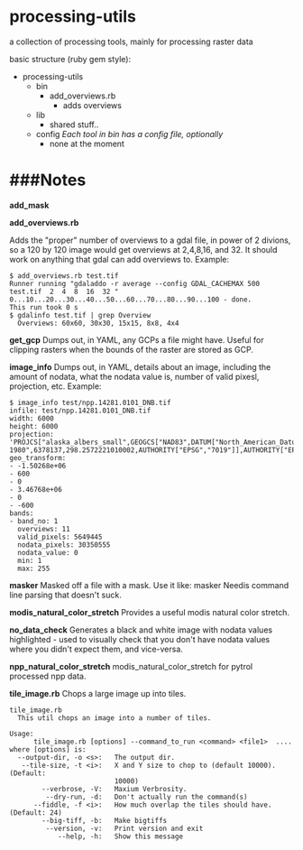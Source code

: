 processing-utils
================

a collection of processing tools, mainly for processing raster data

basic structure (ruby gem style):
* processing-utils
  * bin
    * add_overviews.rb 
      * adds overviews
  * lib
      * shared stuff..
  * config  _Each tool in bin has a config file, optionally_
    * none at the moment

###Notes
===========

__add_mask__

__add_overviews.rb__

Adds the "proper" number of overviews to a gdal file, in power of 2 divions, so a 120 by 120 image would get overviews at 2,4,8,16, and 32.  It should work on anything that gdal can add overviews to. 
Example:
```
$ add_overviews.rb test.tif
Runner running "gdaladdo -r average --config GDAL_CACHEMAX 500 test.tif  2  4  8  16  32 "
0...10...20...30...40...50...60...70...80...90...100 - done.
This run took 0 s
$ gdalinfo test.tif | grep Overview
  Overviews: 60x60, 30x30, 15x15, 8x8, 4x4

```

__get_gcp__
Dumps out, in YAML, any GCPs a file might have. Useful for clipping rasters when the bounds of the raster are stored as GCP.

__image_info__
	Dumps out, in YAML, details about an image, including the amount of nodata, what the nodata value is, number of valid pixesl, projection, etc.
Example:
```
$ image_info test/npp.14281.0101_DNB.tif
infile: test/npp.14281.0101_DNB.tif
width: 6000
height: 6000
projection: 'PROJCS["alaska_albers_small",GEOGCS["NAD83",DATUM["North_American_Datum_1983",SPHEROID["GRS 1980",6378137,298.2572221010002,AUTHORITY["EPSG","7019"]],AUTHORITY["EPSG","6269"]],PRIMEM["Greenwich",0],UNIT["degree",0.0174532925199433],AUTHORITY[0],UNIT["metre",1,AUTHORITY["EPSGs_Conic_Equal_Area"],PARAMETER["standard_parallel_1",55],PARAMETER["standard_parallel_2",65],PARAMETER["latitude_of_center",50],PARAMETER["longitude_of_center",-154],PARAMETER["false_easting",0],PARAMETER["false_northing",0],UNIT["metre",1,AUTHORITY["EPSG","9001"]]]' 
geo_transform: 
- -1.50268e+06
- 600
- 0
- 3.46768e+06
- 0
- -600
bands:
- band_no: 1
  overviews: 11
  valid_pixels: 5649445
  nodata_pixels: 30350555
  nodata_value: 0
  min: 1
  max: 255

```
__masker__
Masked off a file with a mask. 
Use it like: masker <infile> <maskfile> <outfile> 
Needis command line parsing that doesn't suck. 

__modis_natural_color_stretch__
Provides a useful modis natural color stretch. 

__no_data_check__
Generates a black and white image with nodata values highlighted - used to visually check that you don't have nodata values where you didn't expect them, and vice-versa. 

__npp_natural_color_stretch__
modis_natural_color_stretch for pytrol processed npp data.

__tile_image.rb__
Chops a large image up into tiles.
```
tile_image.rb 
  This util chops an image into a number of tiles.

Usage:
      tile_image.rb [options] --command_to_run <command> <file1>  ....
where [options] is:
  --output-dir, -o <s>:   The output dir.
   --tile-size, -t <i>:   X and Y size to chop to (default 10000). (Default:
                          10000)
        --verbrose, -V:   Maxium Verbrosity.
         --dry-run, -d:   Don't actually run the command(s)
      --fiddle, -f <i>:   How much overlap the tiles should have. (Default: 24)
        --big-tiff, -b:   Make bigtiffs
         --version, -v:   Print version and exit
            --help, -h:   Show this message
```


